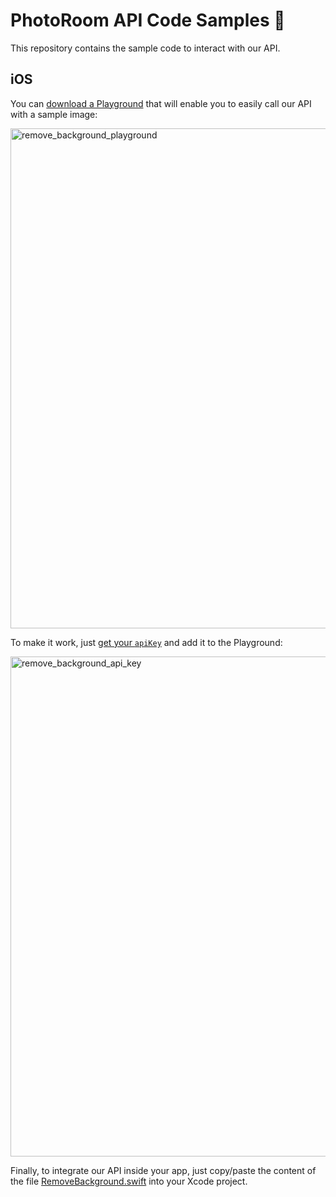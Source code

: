# PhotoRoom API Code Samples 📸

This repository contains the sample code to interact with our API.

## iOS

You can [download a Playground](https://github.com/PhotoRoom/api-sample-code/tree/main/iOS) that will enable you to easily call our API with a sample image:

<img width="800" alt="remove_background_playground" src="https://user-images.githubusercontent.com/5090957/222199663-cf6a243a-2f35-4cc6-a98f-dfbeff5780cb.png">

To make it work, just [get your `apiKey`](https://app.photoroom.com/api-dashboard) and add it to the Playground:

<img width="800" alt="remove_background_api_key" src="https://user-images.githubusercontent.com/5090957/222200866-e6570d2b-6b94-40e4-9beb-22830e4c6c1d.png">

Finally, to integrate our API inside your app, just copy/paste the content of the file [RemoveBackground.swift](https://github.com/PhotoRoom/api-sample-code/blob/main/iOS/RemoveBackground.playground/Sources/RemoveBackground.swift) into your Xcode project.

